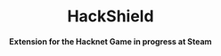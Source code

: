 <h1 align="center">HackShield</h1>  
<h4 align="center">Extension for the Hacknet Game in progress at Steam</h4>
